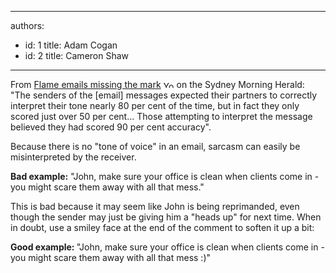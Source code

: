 

---
authors:
  - id: 1
    title: Adam Cogan
  - id: 2
    title: Cameron Shaw
---




<span class='intro'> <p>From <a href="http&#58;//www.ssw.com.au/ssw/Redirect/smh_flameemailsmissingthemark.htm" target="_blank">Flame emails missing the mark</a> <img height="11" alt="You are going to a site outside of SSW" src="http&#58;//www.ssw.com.au/ssw/Images/LeaveSite.gif" width="17" /> on the Sydney Morning Herald&#58; &quot;The senders of the [email] messages expected their partners to correctly interpret their tone nearly 80 per cent of the time, but in fact they only scored just over 50 per cent... Those attempting to interpret the message believed they had scored 90 per cent accuracy&quot;.</p> </span>

<p>Because there is no &quot;tone of voice&quot; in an email, sarcasm can easily be misinterpreted by the receiver.</p>
<p><b>Bad example&#58;</b> &quot;John, make sure your office is clean when clients come in - you might scare them away with all that mess.&quot;</p>
<p>This is bad because it may seem like John is being reprimanded, even though the sender may just be giving him a &quot;heads up&quot; for next time. When in doubt, use a smiley face at the end of the comment to soften it up a bit&#58;</p>
<p><b>Good example&#58; </b>&quot;John, make sure your office is clean when clients come in - you might scare them away with all that mess &#58;)&quot;</p>


